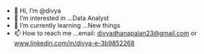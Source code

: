 - 👋 Hi, I’m @divya
- 👀 I’m interested in ...Data Analyst
- 🌱 I’m currently learning ...New things
- 📫 How to reach me ...email: divyadhanapalan23@gmail.com or www.linkedin.com/in/divya-e-3b9852268
  
